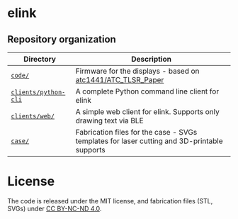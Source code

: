 # elink

## Repository organization

| Directory                                    | Description                                                                                              |
| -------------------------------------------- | -------------------------------------------------------------------------------------------------------- |
| [`code/`](./code)                            | Firmware for the displays - based on [atc1441/ATC_TLSR_Paper](https://github.com/atc1441/ATC_TLSR_Paper) |
| [`clients/python-cli`](./clients/python-cli) | A complete Python command line client for elink                                                          |
| [`clients/web/`](./clients/web)              | A simple web client for elink. Supports only drawing text via BLE                                        |
| [`case/`](./case)                            | Fabrication files for the case - SVGs templates for laser cutting and 3D-printable supports              |

# License

The code is released under the MIT license, and fabrication files (STL, SVGs) under [CC BY-NC-ND 4.0](https://creativecommons.org/licenses/by-nc-nd/4.0/).
